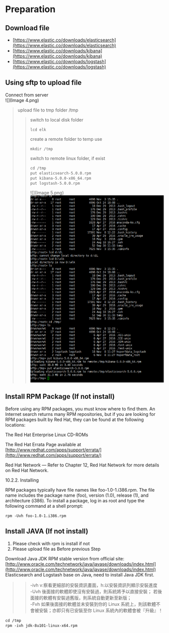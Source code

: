 # Preparation
## Download file

* [https://www.elastic.co/downloads/elasticsearch](https://www.elastic.co/downloads/elasticsearch)
* [https://www.elastic.co/downloads/kibana](https://www.elastic.co/downloads/kibana)
* [https://www.elastic.co/downloads/logstash](https://www.elastic.co/downloads/logstash)

## Using sftp to upload file

Connect from server  
![](Image 4.png)

> upload file to tmp folder /tmp
>
> > switch to local disk folder
> >
> > ```
> > lcd elk
> > ```
> >
> > create a remote folder to temp use
> >
> > ```
> > mkdir /tmp
> > ```
> >
> > switch to remote linux folder, if exist
> >
> > ```
> > cd /tmp
> > put elasticsearch-5.0.0.rpm
> > put kibana-5.0.0-x86_64.rpm
> > put logstash-5.0.0.rpm
> > ```
> >
> > ![](Image 5.png)  
> > ![](1.png)

## Install RPM Package \(If not install\)

Before using any RPM packages, you must know where to find them. An Internet search returns many RPM repositories, but if you are looking for RPM packages built by Red Hat, they can be found at the following locations:

The Red Hat Enterprise Linux CD-ROMs

The Red Hat Errata Page available at [http://www.redhat.com/apps/support/errata/](http://www.redhat.com/apps/support/errata/)

Red Hat Network — Refer to Chapter 12, Red Hat Network for more details on Red Hat Network.

10.2.2. Installing

RPM packages typically have file names like foo-1.0-1.i386.rpm. The file name includes the package name \(foo\), version \(1.0\), release \(1\), and architecture \(i386\). To install a package, log in as root and type the following command at a shell prompt:

```
rpm -Uvh foo-1.0-1.i386.rpm
```

## Install JAVA \(If not install\)

1. Please check with rpm is install if not    
2. Please upload file as Before previous Step

Download Java JDK RPM stable version from official site:  
[http://www.oracle.com/technetwork/java/javase/downloads/index.html](http://www.oracle.com/technetwork/java/javase/downloads/index.html)  
Elasticsearch and Logstash base on Java, need to install Java JDK first.

> > -ivh  v:察看更細部的安裝資訊畫面，h:以安裝資訊列顯示安裝進度  
> > -Uvh    後面接的軟體即使沒有安裝過，則系統將予以直接安裝； 若後面接的軟體有安裝過舊版，則系統自動更新至新版；  
> > -Fvh    如果後面接的軟體並未安裝到你的 Linux 系統上，則該軟體不會被安裝；亦即只有已安裝至你 Linux 系統內的軟體會被『升級』！

```
cd /tmp
rpm -ivh jdk-8u101-linux-x64.rpm
```



